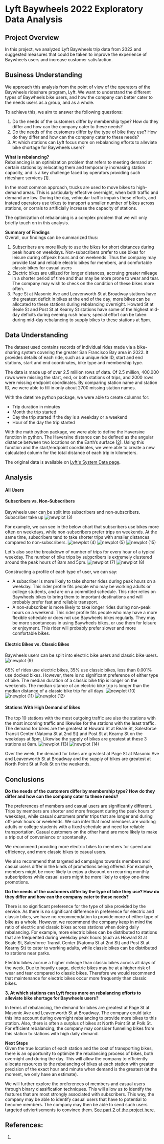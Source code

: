 # Lyft Baywheels 2022 Exploratory Data Analysis 

## Project Overview
In this project, we analyzed Lyft Baywheels trip data from 2022 and suggested measures that could be taken to improve the experience of Baywheels users and increase customer satisfaction.

## Business Understanding
We approach this analysis from the point of view of the operators of the Baywheels rideshare program, Lyft. We want to understand the different types of Baywheels bike users, and how the company can better cater to the needs users as a group, and as a whole.

To achieve this, we aim to answer the following questions:
1. Do the needs of the customers differ by membership type? How do they differ and how can the company cater to these needs?
2. Do the needs of the customers differ by the type of bike they use? How do they differ and how can the company cater to these needs?
3. At which stations can Lyft focus more on rebalancing efforts to alleviate bike shortage for Baywheels users?

**What is rebalancing?** \
Rebalancing is an optimization problem that refers to meeting demand at certain stations by relocating them and temporarily increasing station capacity, and is a key challenge faced by operators providing such rideshare services [[1](https://people.orie.cornell.edu/shane/pubs/BSOvernight.pdf)].  

In the most common approach, trucks are used to move bikes to high-demand areas. This is particularly effective overnight, when both traffic and demand are low. During the day, vehicular traffic impairs these
efforts, and instead operators use trikes to transport a smaller number of bikes across stations, or corrals to artificially increase the capacity of stations.

The optimization of rebalancing is a complex problem that we will only briefly touch on in this analysis.

**Summary of Findings** \
Overall, our findings can be summarized thus:
1. Subscribers are more likely to use the bikes for short distances during peak hours on weekdays. Non-subscribers prefer to use bikes for leisure during offpeak hours and on weekends. Thus the company may provide fast and reliable electric bikes for members, and comfortable classic bikes for casual users
2. Electric bikes are utilized for longer distances, accruing greater mileage in a shorter period of time and thus may be more prone to wear and tear. The company may wish to check on the condition of these bikes more often.
3. Page St at Masonic Ave and Leavenworth St at Broadway stations have the greatest deficit in bikes at the end of the day; more bikes can be allocated to these stations during rebalancing overnight. Howard St at Beale St and Post St at Kearny St stations have some of the highest mid-day deficits during evening rush hours; special effort can be taken during mid-day rebalancing to supply bikes to these stations at 5pm.


## Data Understanding
The dataset used contains records of individual rides made via a bike-sharing system covering the greater San Francisco Bay area in 2022. It provides details of each ride, such as a unique ride ID, start and end stations, start and end coordinates, bike type and membership type.

The data is made up of over 2.5 million rows of data. Of 2.5 million, 400,000 rows were missing the start, end, or both stations of trips, and 2000 rows were missing endpoint coordinates. By comparing station name and station ID, we were able to fill in only about 2700 missing station names. 

With the datetime python package, we were able to create columns for:
- Trip duration in minutes
- Month the trip started
- Day the trip started
  If the day is a weekday or a weekend
- Hour of the day the trip started

With the math python package, we were able to define the Haversine function in python. The Haversine distance can be defined as the angular distance between two locations on the Earth’s surface [[2](https://towardsdatascience.com/calculating-distance-between-two-geolocations-in-python-26ad3afe287b)]. Using this function and the start/endpoint coordinates, we were able to create a new calculated column for the total distance of each trip in kilometers.

The original data is available on [Lyft's System Data page](https://www.lyft.com/bikes/bay-wheels/system-data).

## Analysis
#### All Users


#### Subscribers vs. Non-Subscribers
Baywheels user can be split into subscribers and non-subscribers. Subscriber take up 
![newplot (3)](https://github.com/kuehbiko/01-Portfolio-Projects/assets/88494428/624d4f0a-8c05-47d1-ae7c-611f67efaac1)


For example, we can see in the below chart that subscribers use bikes more often on weekdays, while non-subscribers prefer trips on weekends. At the same time, subscribers tend to take shorter trips with smaller distances compared to non-subscribers. 
![newplot (4)](https://github.com/kuehbiko/01-Portfolio-Projects/assets/88494428/afb0baf1-43ff-46d3-8e75-6fbf29ec22df)
![newplot (5)](https://github.com/kuehbiko/01-Portfolio-Projects/assets/88494428/6d9c2a18-204a-4e1e-bd6f-49c59aa1b2c5)
![newplot (15)](https://github.com/kuehbiko/01-Portfolio-Projects/assets/88494428/01357715-103a-4eb6-9165-bb9cae7b7c64)


Let's also see the breakdown of number of trips for every hour of a typical weekday. The number of bike trips by subscribers is extremely clustered around the peak hours of 8am and 5pm.
![newplot (7)](https://github.com/kuehbiko/01-Portfolio-Projects/assets/88494428/79669de9-8692-46e5-b643-0ddbab1a2f28)
![newplot (8)](https://github.com/kuehbiko/01-Portfolio-Projects/assets/88494428/4fae0727-294a-4707-911d-e70f22bf6dfc)

Constructing a profile of each type of user, we can say:
- A subscriber is more likely to take shorter rides during peak hours on a weekday. This rider profile fits people who may be working adults or college students, and are on a committed schedule. This rider relies on Baywheels bikes to bring them to important destinations and will probably prefer fast and reliable transport.
- A non-subscriber is more likely to take longer rides during non-peak hours on a weekend. This rider profile fits people who may have a more flexible schedule or does not use Baywheels bikes regularly. They may be more spontaneous in using Baywheels bikes, or use them for leisure or enjoyment. This rider will probably prefer slower and more comfortable bikes.


#### Electric Bikes vs. Classic Bikes
Baywheels users can be split into electric bike users and classic bike users.
![newplot (9)](https://github.com/kuehbiko/01-Portfolio-Projects/assets/88494428/e2bb7c00-3350-4a0e-b75d-79b11894adbf)

65% of rides use electric bikes, 35% use classic bikes, less than 0.001% use docked bikes. However, there is no significant preference of either type of bike. The median duration of a classic bike trip is longer on the weekends. The median sitance of an electric bike trip is longer than the median distance of a classic bike trip for all days.
![newplot (10)](https://github.com/kuehbiko/01-Portfolio-Projects/assets/88494428/24638344-5d90-475a-9ecb-02e39b1bc144)
![newplot (11)](https://github.com/kuehbiko/01-Portfolio-Projects/assets/88494428/df457299-6f9e-4f82-9387-919313253277)
![newplot (12)](https://github.com/kuehbiko/01-Portfolio-Projects/assets/88494428/7bcf4756-808d-492d-962c-6fe4d9496534)


#### Stations With High Demand of Bikes
The top 10 stations with the most outgoing traffic are also the stations with the most incoming traffic and likewise for the stations with the least traffic. The demand for bikes are the greatest at Howard St at Beale St, Salesforce Transit Center (Natoma St at 2nd St) and Post St at Kearny St on the weekdays at 5pm. Likewise the supply of bikes are greatest at these 3 stations at 8am.
![newplot (13)](https://github.com/kuehbiko/01-Portfolio-Projects/assets/88494428/eb5b1636-835e-4ebf-b125-1c8fe1b7322d)
![newplot (14)](https://github.com/kuehbiko/01-Portfolio-Projects/assets/88494428/6211df6f-08fc-4e31-a5bc-4c0f3448d6b8)

Over the week, the demand for bikes are greatest at Page St at Masonic Ave and Leavenworth St at Broadway and the supply of bikes are greatest at North Point St at Polk St on the weekends.


## Conclusions
**Do the needs of the customers differ by membership type? How do they differ and how can the company cater to these needs?**

The preferences of members and casual users are significantly different. Trips by members are shorter and more frequent during the peak hours of weekdays, while casual customers prefer trips that are longer and during off-peak hours or weekends. We can infer that most members are working adults or college students with a fixed schedule and need for reliable transportation. Casual customers on the other hand are more likely to make a trip out of convenience or spontaneity. 

We recommend providing more electric bikes to members for speed and efficiency, and more classic bikes to casual users.

We also recommend that targeted ad campaigns towards members and casual users differ in the kinds of promotions being offered. For example, members might be more likely to enjoy a discount on recurring monthly subscriptions while casual users might be more likely to enjoy one-time promotions.

**Do the needs of the customers differ by the type of bike they use? How do they differ and how can the company cater to these needs?**

There is no significant preference for the type of bike provided by the service. As there is no significant difference in preference for electric and classic bikes, we have no recommendation to provide more of either type of bike as a whole. However, we recommend the company keep in mind the ratio of electric and classic bikes across stations when doing daily rebalancing. For example, more electric bikes can be distributed to stations that are frequented during weekday peak hours (such as Howard St at Beale St, Salesforce Transit Center (Natoma St at 2nd St) and Post St at Kearny St) to cater to working adults, while classic bikes can be distributed to stations near parks.

Electric bikes accrue a higher mileage than classic bikes across all days of the week. Due to heavily usage, electric bikes may be at a higher risk of wear and tear compared to classic bikes. Therefore we would recommend that maintenance for electric bikes occur more frequently than classic bikes.

**3. At which stations can Lyft focus more on rebalancing efforts to alleviate bike shortage for Baywheels users?**

In terms of rebalancing, the demand for bikes are greatest at Page St at Masonic Ave and Leavenworth St at Broadway. The company could take this into account during overnight rebalancing to provide more bikes to this station. Also, there is often a surplus of bikes at North Point St at Polk St. For efficient rebalancing, the company may consider funneling bikes from this station to stations with high daily demand.

**Next Steps** \
Given the true location of each station and the cost of transporting bikes, there is an opportunity to optimize the rebalancing process of bikes, both overnight and during the day. This will allow the company to efficiently allocate resources to the rebalancing of bikes at each station with greater precision of the exact hour and minute when demand is the greatest (at the moment, we only have an estimate).

We will further explore the preferences of members and casual users through binary classification techniques. This will allow us to identify the features that are most strongly associated with subscribers. This way, the company may be able to identify casual users that have to potential to become members. The company may then be able to send such users targeted adviertisements to convince them. [See part 2 of the project here]().

## References:
1.
